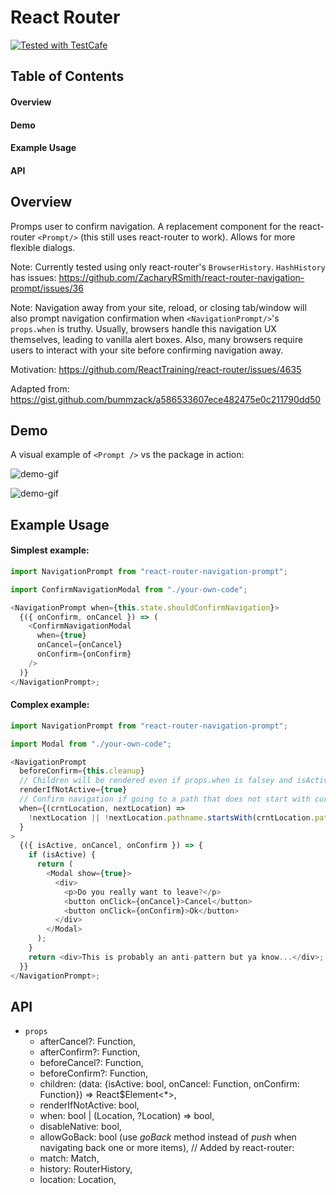 # React Router <NavigationPrompt/>

<a href="https://github.com/DevExpress/testcafe">
    <img alt="Tested with TestCafe" src="https://img.shields.io/badge/tested%20with-TestCafe-2fa4cf.svg">
</a>

## Table of Contents

#### Overview

#### Demo

#### Example Usage

#### API

## Overview

Promps user to confirm navigation. A replacement component for the react-router `<Prompt/>` (this still uses react-router to work). Allows for more flexible dialogs.

Note: Currently tested using only react-router's `BrowserHistory`. `HashHistory` has issues: https://github.com/ZacharyRSmith/react-router-navigation-prompt/issues/36

Note: Navigation away from your site, reload, or closing tab/window will also prompt navigation confirmation when `<NavigationPrompt/>`'s `props.when` is truthy. Usually, browsers handle this navigation UX themselves, leading to vanilla alert boxes. Also, many browsers require users to interact with your site before confirming navigation away.

Motivation: https://github.com/ReactTraining/react-router/issues/4635

Adapted from: https://gist.github.com/bummzack/a586533607ece482475e0c211790dd50

## Demo

A visual example of `<Prompt />` vs the package in action:

![demo-gif](https://media.giphy.com/media/2t9sbep1TtRTHF2YJD/giphy.gif)

![demo-gif](https://media.giphy.com/media/oVkikQIhaZIzcEBK70/giphy.gif)

## Example Usage

#### Simplest example:

```javascript
import NavigationPrompt from "react-router-navigation-prompt";

import ConfirmNavigationModal from "./your-own-code";

<NavigationPrompt when={this.state.shouldConfirmNavigation}>
  {({ onConfirm, onCancel }) => (
    <ConfirmNavigationModal
      when={true}
      onCancel={onCancel}
      onConfirm={onConfirm}
    />
  )}
</NavigationPrompt>;
```

#### Complex example:

```javascript
import NavigationPrompt from "react-router-navigation-prompt";

import Modal from "./your-own-code";

<NavigationPrompt
  beforeConfirm={this.cleanup}
  // Children will be rendered even if props.when is falsey and isActive is false:
  renderIfNotActive={true}
  // Confirm navigation if going to a path that does not start with current path:
  when={(crntLocation, nextLocation) =>
    !nextLocation || !nextLocation.pathname.startsWith(crntLocation.pathname)
  }
>
  {({ isActive, onCancel, onConfirm }) => {
    if (isActive) {
      return (
        <Modal show={true}>
          <div>
            <p>Do you really want to leave?</p>
            <button onClick={onCancel}>Cancel</button>
            <button onClick={onConfirm}>Ok</button>
          </div>
        </Modal>
      );
    }
    return <div>This is probably an anti-pattern but ya know...</div>;
  }}
</NavigationPrompt>;
```

## API

- `props`
  - afterCancel?: Function,
  - afterConfirm?: Function,
  - beforeCancel?: Function,
  - beforeConfirm?: Function,
  - children: (data: {isActive: bool, onCancel: Function, onConfirm: Function}) => React$Element<\*>,
  - renderIfNotActive: bool,
  - when: bool | (Location, ?Location) => bool,
  - disableNative: bool,
  - allowGoBack: bool (use _goBack_ method instead of _push_ when navigating back one or more items),
    // Added by react-router:
  - match: Match,
  - history: RouterHistory,
  - location: Location,

